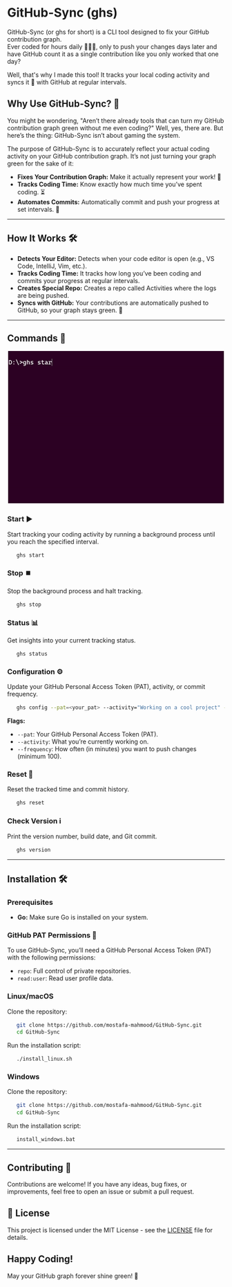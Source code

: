 # GitHub-Sync (ghs)
GitHub-Sync (or ghs for short) is a CLI tool designed to fix your GitHub contribution graph.     
Ever coded for hours daily 🧑🏻‍💻, only to push your changes days later and have GitHub count it as a single contribution like you only worked that one day?   

Well, that's why I made this tool! It tracks your local coding activity and syncs it 🔗 with GitHub at regular intervals.    

## Why Use GitHub-Sync? 🤔   
You might be wondering, "Aren’t there already tools that can turn my GitHub contribution graph green without me even coding?" Well, yes, there are. But here’s the thing: GitHub-Sync isn’t about gaming the system.   

The purpose of GitHub-Sync is to accurately reflect your actual coding activity on your GitHub contribution graph. It’s not just turning your graph green for the sake of it:   

- **Fixes Your Contribution Graph:** Make it actually represent your work! 🌱
- **Tracks Coding Time:** Know exactly how much time you’ve spent coding. ⏳
- **Automates Commits:** Automatically commit and push your progress at set intervals. 🤖

---

## How It Works 🛠️
- **Detects Your Editor:** Detects when your code editor is open (e.g., VS Code, IntelliJ, Vim, etc.).
- **Tracks Coding Time:** It tracks how long you’ve been coding and commits your progress at regular intervals.
- **Creates Special Repo:** Creates a repo called Activities where the logs are being pushed.
- **Syncs with GitHub:** Your contributions are automatically pushed to GitHub, so your graph stays green. 🌱

---

## Commands 📄

<p align="center">
  <img src="preview/commands.gif" width="500">
</p>

### Start ▶️
Start tracking your coding activity by running a background process until you reach the specified interval.
```sh
   ghs start
```

### Stop ⏹️
Stop the background process and halt tracking.
```sh
   ghs stop
```

### Status 📊
Get insights into your current tracking status.
```sh
   ghs status
```

### Configuration ⚙️
Update your GitHub Personal Access Token (PAT), activity, or commit frequency.
```sh
   ghs config --pat=<your_pat> --activity="Working on a cool project" --frequency=100
```

**Flags:**
- `--pat`: Your GitHub Personal Access Token (PAT).
- `--activity`: What you’re currently working on.
- `--frequency`: How often (in minutes) you want to push changes (minimum 100).

### Reset 🔄
Reset the tracked time and commit history.
```sh
   ghs reset
```

### Check Version ℹ️
Print the version number, build date, and Git commit.
```sh
   ghs version
```

---

## Installation 🛠️

### **Prerequisites**
- **Go:** Make sure Go is installed on your system.

### **GitHub PAT Permissions 🔐**
To use GitHub-Sync, you’ll need a GitHub Personal Access Token (PAT) with the following permissions:

- `repo`: Full control of private repositories.
- `read:user`: Read user profile data.

### **Linux/macOS**
Clone the repository:
```sh
   git clone https://github.com/mostafa-mahmood/GitHub-Sync.git
   cd GitHub-Sync
```
Run the installation script:
```sh
   ./install_linux.sh
```

### **Windows**
Clone the repository:
```sh
   git clone https://github.com/mostafa-mahmood/GitHub-Sync.git
   cd GitHub-Sync
```
Run the installation script:
```sh
   install_windows.bat
```

---

## Contributing 🤝
Contributions are welcome! If you have any ideas, bug fixes, or improvements, feel free to open an issue or submit a pull request.

## 📜 License
This project is licensed under the MIT License - see the [LICENSE](LICENSE) file for details.

## Happy Coding!
May your GitHub graph forever shine green! 🌱
